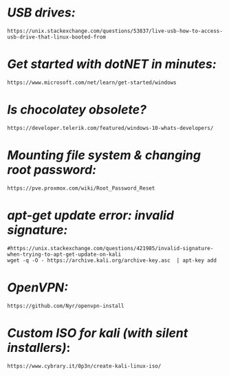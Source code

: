 # *USB drives:*
    https://unix.stackexchange.com/questions/53837/live-usb-how-to-access-usb-drive-that-linux-booted-from

# *Get started with dotNET in minutes:*
    https://www.microsoft.com/net/learn/get-started/windows

# *Is chocolatey obsolete?*
    https://developer.telerik.com/featured/windows-10-whats-developers/

# *Mounting file system & changing root password:*
    https://pve.proxmox.com/wiki/Root_Password_Reset

# *apt-get update error: invalid signature:*
    #https://unix.stackexchange.com/questions/421985/invalid-signature-when-trying-to-apt-get-update-on-kali
    wget -q -O - https://archive.kali.org/archive-key.asc  | apt-key add

# *OpenVPN:*
    https://github.com/Nyr/openvpn-install
    
# *Custom ISO for kali (with silent installers)*:
    https://www.cybrary.it/0p3n/create-kali-linux-iso/
